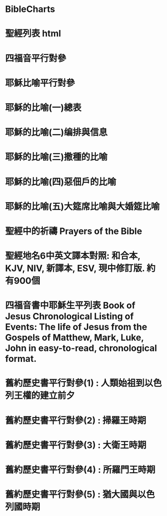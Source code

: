 # BibleCharts
# 聖經列表 html

# 四福音平行對參
# 耶穌比喻平行對參
# 耶穌的比喻(一)總表
# 耶穌的比喻(二)编排與信息 
# 耶穌的比喻(三)撒種的比喻 
# 耶穌的比喻(四)惡佃戶的比喻
# 耶穌的比喻(五)大筵席比喻與大婚筵比喻 
# 聖經中的祈禱 Prayers of the Bible
# 聖經地名6中英文譯本對照: 和合本, KJV, NIV, 新譯本, ESV, 現中修訂版. 約有900個
# 四福音書中耶穌生平列表 Book of Jesus Chronological Listing of Events: The life of Jesus from the Gospels of Matthew, Mark, Luke, John in easy-to-read, chronological format.

# 舊約歷史書平行對參(1) : 人類始祖到以色列王權的建立前夕
# 舊約歷史書平行對參(2) : 掃羅王時期
# 舊約歷史書平行對參(3) : 大衛王時期
# 舊約歷史書平行對參(4) : 所羅門王時期
# 舊約歷史書平行對參(5) : 猶大國與以色列國時期
